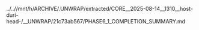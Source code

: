 ../..//mnt/h/ARCHIVE/.UNWRAP/extracted/CORE__2025-08-14__1310__host-duri-head-/__UNWRAP/21c73ab567/PHASE6_1_COMPLETION_SUMMARY.md